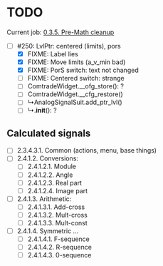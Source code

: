 # TODO

Current job: [0.3.5. Pre-Math cleanup](https://github.com/tieugene/iosc.py/milestone/17)

- [ ] #250: LvlPtr: centered (limits), pors
  + [x] FIXME: Label lies
  + [x] FIXME: Move limits (a_v_min bad)
  + [x] FIXME: PorS switch: text not changed
  + [ ] FIXME: Centered switch: strange
  + [ ] ComtradeWidget.__ofg_store(): ?
  + [ ] ComtradeWidget.__cfg_restore()
  + [ ] &rdsh;AnalogSignalSuit.add_ptr_lvl()
  + [ ] &rdsh;.__init__(): ?

## Calculated signals

- [ ] 2.3.4.3.1. Common (actions, menu, base things)
- [ ] 2.4.1.2. Conversions:
  + [ ] 2.4.1.2.1. Module
  + [ ] 2.4.1.2.2. Angle
  + [ ] 2.4.1.2.3. Real part
  + [ ] 2.4.1.2.4. Image part
- [ ] 2.4.1.3. Arithmetic:
  + [ ] 2.4.1.3.1. Add-cross
  + [ ] 2.4.1.3.2. Mult-cross
  + [ ] 2.4.1.3.3. Mult-const
- [ ] 2.4.1.4. Symmetric &hellip;
  - [ ] 2.4.1.4.1. F-sequence
  - [ ] 2.4.1.4.2. R-sequence
  - [ ] 2.4.1.4.3. 0-sequence
